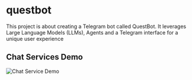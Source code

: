 # questbot
This project is about creating a Telegram bot called QuestBot. It leverages Large Language Models (LLMs), Agents and a Telegram interface for a unique user experience


## Chat Services Demo


![Chat Service Demo](https://github.com/z4hid/questbot/blob/main/assets/chat-service-demo.gif)

